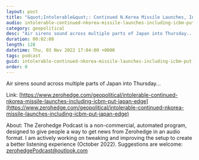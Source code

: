 ```yaml
---
layout: post
title: "&quot;Intolerable&quot;: Continued N.Korea Missile Launches, Including ICBM, Put Japan On Edge"
audio: intolerable-continued-nkorea-missile-launches-including-icbm-put-japan-edge-0
category: geopolitical
desc: "Air sirens sound across multiple parts of Japan into Thursday..."
duration: 00:02:08
length: 128
datetime: Thu, 03 Nov 2022 17:04:00 +0000
tags: podcast
guid: intolerable-continued-nkorea-missile-launches-including-icbm-put-japan-edge-0
order: 0
---
```

Air sirens sound across multiple parts of Japan into Thursday...

Link: [https://www.zerohedge.com/geopolitical/intolerable-continued-nkorea-missile-launches-including-icbm-put-japan-edge](https://www.zerohedge.com/geopolitical/intolerable-continued-nkorea-missile-launches-including-icbm-put-japan-edge)

About: The Zerohedge Podcast is a non-commercial, automated program, designed to give people a way to get news from Zerohedge in an audio format.  I am actively working on tweaking and improving the setup to create a better listening experience (October 2022).  Suggestions are welcome: [zerohedgePodcast@outlook.com](mailto:zerohedgePodcast@outlook.com)